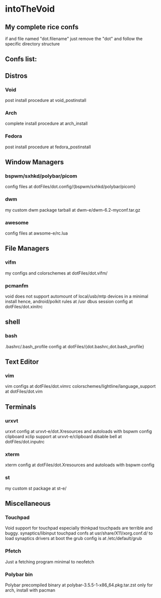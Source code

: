 # intoTheVoid
## My complete rice confs
  if and file named "dot.filename" just remove the "dot" and follow the specific directory structure

## Confs list:

## Distros
### Void
  post install procedure at void_postinstall
### Arch
  complete install procedure at arch_install
### Fedora
  post install procedure at fedora_postinstall

## Window Managers
### bspwm/sxhkd/polybar/picom
  config files at dotFiles/dot.config/{bspwm/sxhkd/polybar/picom}
### dwm
  my custom dwm package tarball at dwm-e/dwm-6.2-myconf.tar.gz
### awesome
  config files at awsome-e/rc.lua

## File Managers
### vifm
  my configs and colorschemes at dotFiles/dot.vifm/
### pcmanfm
  void does not support automount of local/usb/mtp devices in a minimal install hence,
    android/polkit rules at /usr
    dbus session config at dotFiles/dot.xinitrc
 
## shell
### bash
  .bashrc/.bash_profile config at dotFiles/{dot.bashrc,dot.bash_profile}

## Text Editor
### vim
  vim configs at dotFiles/dot.vimrc
  colorschemes/lightline/language_support at dotFiles/dot.vim

## Terminals
### urxvt
  urxvt config at urxvt-e/dot.Xresources and autoloads with bspwm config
  clipboard xclip support at urxvt-e/clipboard
  disable bell at dotFiles/dot.inputrc
### xterm
  xterm config at dotFiles/dot.Xresources and autoloads with bspwm config
### st
  my custom st package at st-e/

## Miscellaneous
### Touchpad
  Void support for touchpad especially thinkpad touchpads are terrible and buggy.
    synaptics/libinput touchpad confs at usr/share/X11/xorg.conf.d/
    to load synaptics drivers at boot the grub config is at /etc/default/grub
### Pfetch
  Just a fetching program minimal to neofetch
### Polybar bin
  Polybar precompiled binary at polybar-3.5.5-1-x86_64.pkg.tar.zst only for arch, install with pacman


